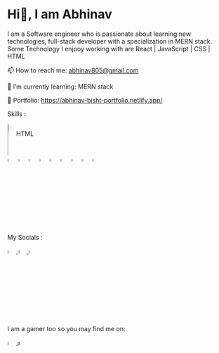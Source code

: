 # Hi👋, I am Abhinav

I am a Software engineer who is passionate about learning new technologies, full-stack developer with a specialization in MERN stack.
Some Technology I enjpoy working with are React | JavaScript | CSS | HTML 

📫 How to reach me: abhinav805@gmail.com

🌱 I’m currently learning: MERN stack

🔭 Portfolio: https://abhinav-bisht-portfolio.netlify.app/

<p>Skills : </p>

<div style="display: flex">
    <img
      style="width: 4%"
      src="https://cdn-icons-png.flaticon.com/512/888/888859.png"
      alt="HTML"
    />
      <p>HTML</p>
  </div>
    
  <img style="width: 4%" src="https://cdn-icons-png.flaticon.com/512/888/888847.png" alt="CSS" />
  <img style="width: 4%" src="https://cdn-icons-png.flaticon.com/512/5968/5968292.png" alt="JavaScript" />
  <img style="width: 4%" src="https://cdn-icons-png.flaticon.com/512/3334/3334886.png" alt="React" />
  <img style="width: 4%" src="https://raw.githubusercontent.com/reduxjs/redux/master/logo/logo.png" alt="Redux" />
  <img style="width: 4%" src="https://i.ibb.co/n8spVvK/pngegg.png" alt="Node JS" />
  <img style="width: 4%" src="https://www.mementotech.in/assets/images/icons/express.png" alt="Express JS" />
  <img style="width: 4%" src="https://img.icons8.com/color/452/mongodb.png" alt="Mango DB" />
  <img style="width: 4%" src="https://cdn-icons-png.flaticon.com/512/5968/5968381.png" alt="TypeScript" />
  <img style="width: 4%" src="https://cdn-icons-png.flaticon.com/512/2080/2080844.png" alt="DS & ALgo" />

My Socials :

<a href="https://www.linkedin.com/in/abhinav-bisht-1012"> <img style="width: 4%" src="https://cdn-icons.flaticon.com/png/512/3536/premium/3536505.png?token=exp=1653668349~hmac=e6facb503867cef0d19e97515057caf7" alt="LinkedIn" /> </a>
<a href="https://twitter.com/abhinav805"> <img style="width: 4%" src="https://cdn-icons.flaticon.com/png/512/2504/premium/2504947.png?token=exp=1653669169~hmac=9d4c107ba069004ef7b224e60c4a95b2" alt="Twitter" /> </a>
<a href="https://medium.com/@abhinav805"> <img style="width: 4%" src="https://i.ibb.co/J3tKkkZ/2504925.png" alt="Medium" /> </a>


I am a gamer too so you may find me on:

<a href="https://discordapp.com/users/432924416830210048"> <img style="width: 4%" src="https://cdn-icons.flaticon.com/png/512/2335/premium/2335279.png?token=exp=1653669558~hmac=814595d8e7cc40c9f642978215254612" alt="Discord Icon" /> </a>
<a href=""> <img style="width: 4%" src="https://cdn-icons-png.flaticon.com/512/3/3782.png" alt="Steam Icon" /> </a>





<!--
<a href="tel:+919997114838"><img style="width: 4%" src="https://i.ibb.co/hX2Gyzc/4213179.png" alt="Phone No." /> </a>
<a href=""> <img style="width: 4%" src="https://cdn-icons-png.flaticon.com/512/588/588308.png" alt="Dota 2 icon" /> </a>
<a href=""> <img style="width: 4%" src="https://i.ibb.co/yyMwGzj/pngwing-com.png" alt="War Thunder" /> </a>


**abhinavBisht94/abhinavBisht94** is a ✨ _special_ ✨ repository because its `README.md` (this file) appears on your GitHub profile.

<a href=""> <img style="width: 3%" src="" alt="" /> </a>

Here are some ideas to get you started:

- 🔭 I’m currently working on ...
- 🌱 I’m currently learning ...
- 👯 I’m looking to collaborate on ...
- 🤔 I’m looking for help with ...
- 💬 Ask me about ...
- 📫 How to reach me: ...
- 😄 Pronouns: ...
- ⚡ Fun fact: ...
-->
